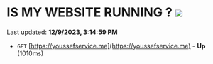 # IS MY WEBSITE RUNNING ? [![](https://img.shields.io/static/v1?label=Sponsor&message=%E2%9D%A4&logo=GitHub&color=%23fe8e86)](https://github.com/sponsors/<username>)

Last updated: **12/9/2023, 3:14:59 PM**

- `GET` [https://youssefservice.me](https://youssefservice.me) - **Up** (1010ms)
